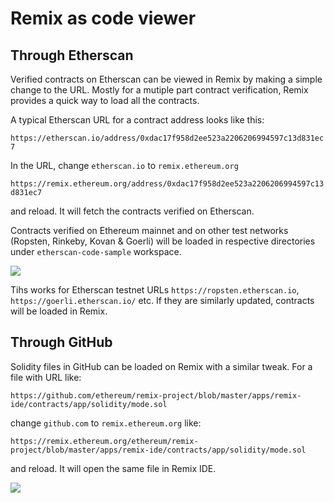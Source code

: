 Remix as code viewer
=============================

Through Etherscan
------------------

Verified contracts on Etherscan can be viewed in Remix by making a simple change to the URL. Mostly for a mutiple part contract verification, Remix provides a quick way to load all the contracts.

A typical Etherscan URL for a contract address looks like this:

`https://etherscan.io/address/0xdac17f958d2ee523a2206206994597c13d831ec7`

In the URL, change `etherscan.io` to `remix.ethereum.org`

`https://remix.ethereum.org/address/0xdac17f958d2ee523a2206206994597c13d831ec7`

and reload. It will fetch the contracts verified on Etherscan.

Contracts verified on Ethereum mainnet and on other test networks (Ropsten, Rinkeby, Kovan & Goerli) will be loaded in respective directories under `etherscan-code-sample` workspace. 

![](images/a-code-viewer-etherscan.png)

Tihs works for Etherscan testnet URLs `https://ropsten.etherscan.io`, `https://goerli.etherscan.io/` etc. If they are similarly updated, contracts will be loaded in Remix. 

Through GitHub
------------------

Solidity files in GitHub can be loaded on Remix with a similar tweak. For a file with URL like:

`https://github.com/ethereum/remix-project/blob/master/apps/remix-ide/contracts/app/solidity/mode.sol`

change `github.com` to `remix.ethereum.org` like:

`https://remix.ethereum.org/ethereum/remix-project/blob/master/apps/remix-ide/contracts/app/solidity/mode.sol`

and reload. It will open the same file in Remix IDE.

![](images/a-code-viewer-github.png)
